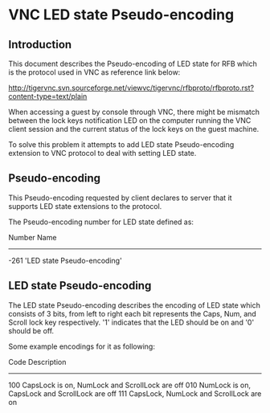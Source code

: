 # VNC LED state Pseudo-encoding

## Introduction

This document describes the Pseudo-encoding of LED state for RFB which
is the protocol used in VNC as reference link below:

<http://tigervnc.svn.sourceforge.net/viewvc/tigervnc/rfbproto/rfbproto.rst?content-type=text/plain>

When accessing a guest by console through VNC, there might be mismatch
between the lock keys notification LED on the computer running the VNC
client session and the current status of the lock keys on the guest
machine.

To solve this problem it attempts to add LED state Pseudo-encoding
extension to VNC protocol to deal with setting LED state.

## Pseudo-encoding

This Pseudo-encoding requested by client declares to server that it
supports LED state extensions to the protocol.

The Pseudo-encoding number for LED state defined as:

  Number   Name
  -------- -------------------------------
  -261     \'LED state Pseudo-encoding\'

## LED state Pseudo-encoding

The LED state Pseudo-encoding describes the encoding of LED state which
consists of 3 bits, from left to right each bit represents the Caps,
Num, and Scroll lock key respectively. \'1\' indicates that the LED
should be on and \'0\' should be off.

Some example encodings for it as following:

  Code   Description
  ------ ------------------------------------------------
  100    CapsLock is on, NumLock and ScrollLock are off
  010    NumLock is on, CapsLock and ScrollLock are off
  111    CapsLock, NumLock and ScrollLock are on
